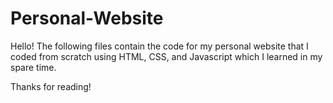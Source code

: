 # Personal-Website
Hello! The following files contain the code for my personal website that I coded from scratch using HTML, CSS, and Javascript which I learned in my spare time.


Thanks for reading!
